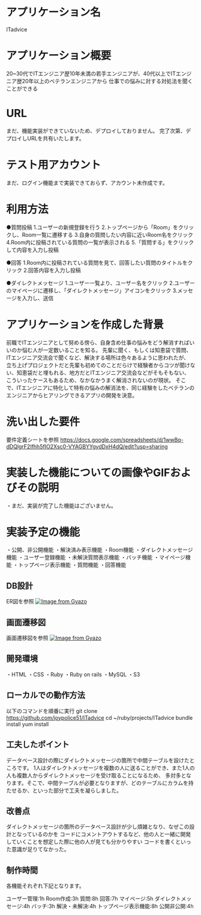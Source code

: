 # アプリケーション名
ITadvice

# アプリケーション概要
20~30代でITエンジニア歴10年未満の若手エンジニアが、40代以上でITエンジニア歴20年以上のベテランエンジニアから
仕事での悩みに対する対処法を聞くことができる

# URL
まだ、機能実装ができていないため、デプロイしておりません。
完了次第、デプロイしURLを共有いたします。

# テスト用アカウント
まだ、ログイン機能まで実装できておらず、アカウント未作成です。

# 利用方法
●質問投稿
1.ユーザーの新規登録を行う
2.トップページから「Room」をクリックし、Room一覧に遷移する
3.自身の質問したい内容に近いRoom名をクリック
4.Room内に投稿されている質問の一覧が表示される
5.「質問する」をクリックして内容を入力し投稿

●回答
1.Room内に投稿されている質問を見て、回答したい質問のタイトルをクリック
2.回答内容を入力し投稿

●ダイレクトメッセージ
1.ユーザー一覧より、ユーザー名をクリック
2.ユーザーのマイページに遷移し、「ダイレクトメッセージ」アイコンをクリック
3.メッセージを入力し、送信

# アプリケーションを作成した背景
前職でITエンジニアとして努める傍ら、自身含め仕事の悩みをどう解消すればいいのか悩む人が一定数いることを知る。
先輩に聞く、もしくは知恵袋で質問、ITエンジニア交流会で聞くなど、解決する場所は色々あるように思われたが、
立ち上げプロジェクトだと先輩も初めてのことだらけで経験者からコツが聞けない、知恵袋だと埋もれる、地方だとITエンジニア交流会などがそもそもない、
こういったケースもあるため、なかなかうまく解消されないのが現状。
そこで、ITエンジニアに特化して特有の悩みの解消法を、同じ経験をしたベテランのエンジニアからヒアリングできるアプリの開発を決意。


# 洗い出した要件
要件定義シートを参照
https://docs.google.com/spreadsheets/d/1wwBq-dDQlgrF2Ifhh5fIO2Xsc0-VYAGBYYgydDxH4dQ/edit?usp=sharing

# 実装した機能についての画像やGIFおよびその説明
・まだ、実装が完了した機能はございません。

# 実装予定の機能
・公開、非公開機能
・解決済み表示機能
・Room機能
・ダイレクトメッセージ機能
・ユーザー登録機能
・未解決質問表示機能
・バッチ機能
・マイページ機能
・トップページ表示機能
・質問機能
・回答機能


## DB設計
ER図を参照
[![Image from Gyazo](https://i.gyazo.com/5cb484e321ed9d97f89116d6e0dcbbcd.png)](https://gyazo.com/5cb484e321ed9d97f89116d6e0dcbbcd)

## 画面遷移図
画面遷移図を参照
[![Image from Gyazo](https://i.gyazo.com/b7b091eca27d6c36aa60b4fb27571817.png)](https://gyazo.com/b7b091eca27d6c36aa60b4fb27571817)

## 開発環境
・HTML
・CSS
・Ruby
・Ruby on rails
・MySQL
・S3

## ローカルでの動作方法
以下のコマンドを順番に実行
git clone https://github.com/joypolice51/ITadvice
cd ~/ruby/projects/ITadvice
bundle install
yum install

## 工夫したポイント
データベース設計の際にダイレクトメッセージの箇所で中間テーブルを設けたところです。
1人はダイレクトメッセージを複数の人に送ることができ、また1人の人も複数人からダイレクトメッセージを受け取ることになるため、
多対多となります。そこで、中間テーブルが必要となりますが、どのテーブルにカラムを持たせるか、といった部分で工夫を凝らしました。

## 改善点
ダイレクトメッセージの箇所のデータベース設計が少し煩雑となり、なぜこの設計となっているのかを
コードにコメントアウトするなど、他の人と一緒に開発していくことを想定した際に他の人が見ても分かりやすい
コードを書くといった意識が足りてなかった。

## 制作時間
各機能それぞれ下記となります。

ユーザー管理:1h
Room作成:3h
質問:8h
回答:7h
マイページ:5h
ダイレクトメッセージ:4h
バッチ:3h
解決・未解決:4h
トップページ表示機能:8h
公開非公開:4h



